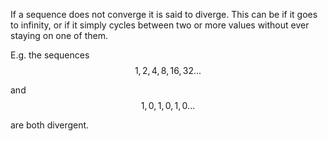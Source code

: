 If a sequence does not converge it is said to diverge. This can be if it
goes to infinity, or if it simply cycles between two or more values
without ever staying on one of them.

E.g. the sequences $$1, 2, 4, 8, 16, 32...$$

and $$1, 0, 1, 0, 1, 0 ...$$

are both divergent.
